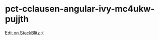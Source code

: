 # pct-cclausen-angular-ivy-mc4ukw-pujjth

[Edit on StackBlitz ⚡️](https://stackblitz.com/edit/pct-cclausen-angular-ivy-mc4ukw-pujjth)